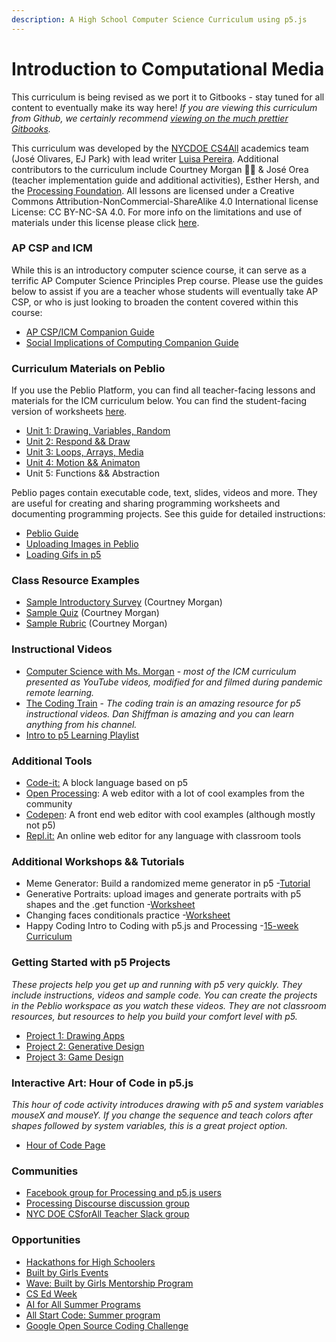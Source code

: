 ```yaml
---
description: A High School Computer Science Curriculum using p5.js
---
```


# Introduction to Computational Media

This curriculum is being revised as we port it to Gitbooks - stay tuned for all content to eventually make its way here! _If you are viewing this curriculum from Github, we certainly recommend _[_viewing on the much prettier Gitbooks_](https://cs4all-icm.gitbook.io/introduction-to-computational-media-curriculum/)_._

This curriculum was developed by the [NYCDOE CS4All](http://cs4all.nyc) academics team (José Olivares, EJ Park) with lead writer [Luisa Pereira](http://www.luisapereira.net). Additional contributors to the curriculum include Courtney Morgan 🙆‍♀️ & José Orea (teacher implementation guide and additional activities), Esther Hersh, and the [Processing Foundation](https://processingfoundation.org). All lessons are licensed under a Creative Commons Attribution-NonCommercial-ShareAlike 4.0 International license License: CC BY-NC-SA 4.0. For more info on the limitations and use of materials under this license please click [here](https://creativecommons.org/licenses/by-nc-sa/4.0/).

### AP CSP and ICM

While this is an introductory computer science course, it can serve as a terrific AP Computer Science Principles Prep course. Please use the guides below to assist if you are a teacher whose students will eventually take AP CSP, or who is just looking to broaden the content covered within this course:

* [AP CSP/ICM Companion Guide](https://docs.google.com/document/d/1ci--4DONVH2xYddqeAq8F4\_RmlgBY\_Tvug56ueWhBj0/edit)
* [Social Implications of Computing Companion Guide](https://docs.google.com/document/d/1GVzOsjulSYxlEj51HJCFeo64VuXrf3aHdA2zH4X8cv8/edit)

### Curriculum Materials on Peblio

If you use the Peblio Platform, you can find all teacher-facing lessons and materials for the ICM curriculum below. You can find the student-facing version of worksheets [here](https://nycdoe-cs4all.github.io/index.html).

* [Unit 1: Drawing, Variables, Random](https://demo.peblio.co/profile/CS4ALL/folder/rkzenSqzN)
* [Unit 2: Respond && Draw](https://demo.peblio.co/profile/CS4ALL/folder/B1mL8C2Q4)
* [Unit 3: Loops, Arrays, Media](https://demo.peblio.co/profile/CS4ALL/folder/ry7OAk22N)
* [Unit 4: Motion && Animaton](https://demo.peblio.co/dashboard/CS4ALL/folder/Bya9TUrVI)
* Unit 5: Functions && Abstraction

Peblio pages contain executable code, text, slides, videos and more. They are useful for creating and sharing programming worksheets and documenting programming projects. See this guide for detailed instructions:

* [Peblio Guide](https://demo.peblio.co/pebl/XeJAt6pVQ)
* [Uploading Images in Peblio](https://demo.peblio.co/pebl/5qrWMaoi6)
* [Loading Gifs in p5](https://demo.peblio.co/pebl/b6F-rrWDF)

### Class Resource Examples

* [Sample Introductory Survey](https://docs.google.com/forms/d/1pzjxSHfZz4eSeGgvQJ-WEsx4pYlZ4Zk5ChxqCUhQxcQ/viewform?edit\_requested=true) (Courtney Morgan)
* [Sample Quiz](https://docs.google.com/document/d/1UsYGa4Z0lrX5ImtD0QoF6aSzN5FyVdvR5ofvlQOMMEk/edit) (Courtney Morgan)
* [Sample Rubric](https://docs.google.com/document/d/1p8NR5mL1rEK0HZA25bN-7Jb5zITPiu6dTIn-yCsgEgs/edit) (Courtney Morgan)

### Instructional Videos

* [Computer Science with Ms. Morgan](https://www.youtube.com/channel/UCzotTG3ao\_SipHcrhKGeScQ) - _most of the ICM curriculum presented as YouTube videos, modified for and filmed during pandemic remote learning._
* [The Coding Tr](https://www.youtube.com/playlist?list=PLRqwX-V7Uu6Zy51Q-x9tMWIv9cueOFTFA)[ain](https://www.youtube.com/playlist?list=PLRqwX-V7Uu6Zy51Q-x9tMWIv9cueOFTFA) - _The coding train is an amazing resource for p5 instructional videos. Dan Shiffman is amazing and you can learn anything from his channel._
* [Intro to p5 Learning Playlist](https://www.youtube.com/playlist?list=PLRqwX-V7Uu6Zy51Q-x9tMWIv9cueOFTFA)

### Additional Tools

* [Code-it:](./#ap-csp-and-icm) A block language based on p5
* [Open Processing](https://www.openprocessing.org): A web editor with a lot of cool examples from the community
* [Codepen](https://codepen.io): A front end web editor with cool examples (although mostly not p5)
* [Repl.it:](https://repl.it) An online web editor for any language with classroom tools

### Additional Workshops && Tutorials

* Meme Generator: Build a randomized meme generator in p5 -[Tutorial](https://demo.peblio.co/pebl/qsH5OOeV3)
* Generative Portraits: upload images and generate portraits with p5 shapes and the .get function -[Worksheet](https://demo.peblio.co/pebl/c3fUnHI9v)
* Changing faces conditionals practice -[Worksheet](https://demo.peblio.co/pebl/r\_n96oWxQ)
* Happy Coding Intro to Coding with p5.js and Processing -[15-week Curriculum](https://happycoding.io/teaching/guides/semester)

### Getting Started with p5 Projects

_These projects help you get up and running with p5 very quickly. They include instructions, videos and sample code. You can create the projects in the Peblio workspace as you watch these videos. They are not classroom resources, but resources to help you build your comfort level with p5._

* [Project 1: Drawing Apps](https://demo.peblio.co/pebl/Muth86erj)
* [Project 2: Generative Design](https://demo.peblio.co/pebl/xtShIBrtc)
* [Project 3: Game Design](https://demo.peblio.co/pebl/oqwx-4Zz7)

### Interactive Art: Hour of Code in p5.js

_This hour of code activity introduces drawing with p5 and system variables mouseX and mouseY. If you change the sequence and teach colors after shapes followed by system variables, this is a great project option._

* [Hour of Code Page](https://www.peblio.co/hour-of-code)

### Communities

* [Facebook group for Processing and p5.js users](https://www.facebook.com/search/top/?q=creative%20coding%20with%20processing%20and%20p5.js\&epa=SEARCH\_BOX)
* [Processing Discourse discussion group](https://discourse.processing.org)
* [NYC DOE CSforAll Teacher Slack group](https://join.slack.com/t/cs4allteachers/shared\_invite/enQtMzIwODg0NjEyMzg2LWNhNTI0ODk1N2RkNTQwODMxMTNhYjE1ZWYyMzZiNjM5MDRjZTQ5NTNlMGI5MjQ0OGY1MjQ2ODc0MDcwZGY2YTI)

### Opportunities

* [Hackathons for High Schoolers](https://hackathons.hackclub.com)
* [Built by Girls Events](https://www.builtbygirls.com/events-calendar)
* [Wave: Built by Girls Mentorship Program](https://www.builtbygirls.com/about-wave)
* [CS Ed Week](https://csedweek.org)
* [AI for All Summer Programs](http://ai-4-all.org/summer-programs/)
* [All Start Code: Summer program](https://www.allstarcode.org)
* [Google Open Source Coding Challenge](https://codein.withgoogle.com/archive/)

